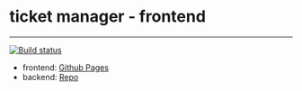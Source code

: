 # ticket manager - frontend
--------------------
[![Build status]()](https://ci.appveyor.com/project/tarapiygin/ahj-http-frontend-2)

- frontend: <a href="https://tarapiygin.github.io/ahj-http-frontend-2/">Github Pages</a>
- backend: <a href="https://github.com/tarapiygin/ahj-http-backend-2">Repo</a>
